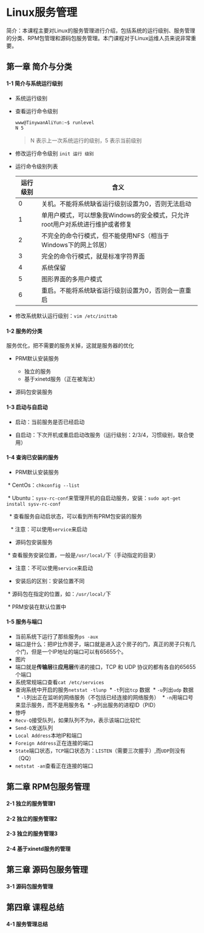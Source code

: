 Linux服务管理
========================

简介：本课程主要对Linux的服务管理进行介绍，包括系统的运行级别、服务管理的分类、RPM包管理和源码包服务管理。本门课程对于Linux运维人员来说非常重要。


## 第一章 简介与分类 

#### 1-1 简介与系统运行级别 
* 系统运行级别
* 查看运行命令级别

    ```bash
    www@TinywanAliYun:~$ runlevel 
    N 5
    ```
    > N 表示上一次系统运行的级别，5 表示当前级别

* 修改运行命令级别 `init 运行 级别`
* 运行命令级别列表

    运行级别 | 含义
    ------------ | -------------
    0 | 关机。不能将系统缺省运行级别设置为0，否则无法启动
    1 | 单用户模式，可以想象我Windows的安全模式，只允许root用户对系统进行维护或者修复
    2 | 不完全的命令行模式，但不能使用NFS（相当于Windows下的网上邻居）
    3 | 完全的命令行模式，就是标准字符界面
    4 | 系统保留
    5 | 图形界面的多用户模式
    6 | 重启。不能将系统缺省运行级别设置为0，否则会一直重启

* 修改系统默认运行级别：`vim /etc/inittab `

#### 1-2 服务的分类

服务优化，把不需要的服务关掉，这就是服务器的优化  

* PRM默认安装服务    
   * 独立的服务    
   * 基于xinetd服务（正在被淘汰）   
   
* 源码包安装服务  

#### 1-3 启动与自启动 

* 启动：当前服务是否已经启动

* 自启动：下次开机或重启启动改服务（运行级别：2/3/4，习惯级别，联合使用）

#### 1-4 查询已安装的服务

* PRM默认安装服务    

  * CentOs：`chkconfig --list`  
    
  * Ubuntu：`sysv-rc-conf`来管理开机的自启动服务，安装：`sudo apt-get install sysv-rc-conf`   
 
    * 查看服务自动启状态，可以看到所有PRM包安装的服务    
 
    * 注意：可以使用`service`来启动    
 
* 源码包安装服务 

  * 查看服务安装位置，一般是`/usr/local/`下（手动指定的目录）   
  
  * 注意：不可以使用`service`来启动
  
* 安装后的区别：安装位置不同

  * 源码包在指定的位置，如：`/usr/local/`下  
 
  * PRM安装在默认位置中
 
#### 1-5 服务与端口
* 当前系统下运行了那些服务`ps -aux`
* 端口是什么：把IP比作房子，端口就是进入这个房子的门，真正的房子只有几个门，但是一个IP地址的端口可以有65655个。
* 图片
* 端口就是**传输层**往**应用层**传递的接口，TCP 和 UDP 协议的都有各自的65655个端口
* 系统常规端口查看`cat /etc/services`
* 查询系统中开启的服务`netstat -tlunp`
  * `-t`列出`tcp` 数据
  * `-u`列出`udp` 数据
  * `-l`列出正在监听的网络服务（不包括已经连接的网络服务）
  * `-n`用端口号来显示服务，而不是用服务名
  * `-p`列出服务的进程ID（PID）
* 惨呼 
* `Recv-Q`接受队列，如果队列不为`0`，表示该端口比较忙
* `Send-Q`发送队列
* `Local Address`本地IP和端口
* `Foreign Address`正在连接的端口
* `State`端口状态，`TCP`端口状态为：`LISTEN`（需要三次握手）,而`UDP`则没有（QQ）
* `netstat -an`查看正在连接的端口
## 第二章 RPM包服务管理 

#### 2-1 独立的服务管理1

#### 2-2 独立的服务管理2

#### 2-3 独立的服务管理3 

#### 2-4 基于xinetd服务的管理


## 第三章 源码包服务管理

#### 3-1 源码包服务管理

## 第四章 课程总结 

#### 4-1 服务管理总结


